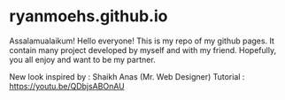 # ryanmoehs.github.io
Assalamualaikum! Hello everyone! This is my repo of my github pages. 
It contain many project developed by myself and with my friend. Hopefully, you all enjoy and want to be my partner.

New look inspired by : Shaikh Anas (Mr. Web Designer)
Tutorial : https://youtu.be/QDbjsABOnAU

